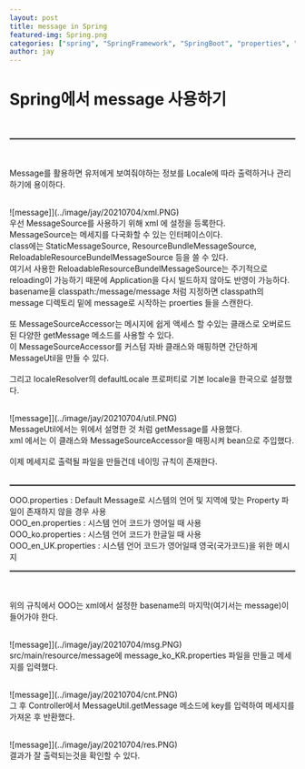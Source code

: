 ```yaml
---
layout: post
title: message in Spring
featured-img: Spring.png
categories: ["spring", "SpringFramework", "SpringBoot", "properties", "message"]
author: jay
---
```


# Spring에서 message 사용하기
<br>
<hr style="border:1px solid gray">
<br>
<br>
Message를 활용하면 유저에게 보여줘야하는 정보를 Locale에 따라 출력하거나 관리하기에 용이하다.
<br>
<br>

![message]](../image/jay/20210704/xml.PNG)
<br>
우선 MessageSource를 사용하기 위해 xml 에 설정을 등록한다.
<br>
MessageSource는 메세지를 다국화할 수 있는 인터페이스이다. 
<br>
class에는 StaticMessageSource, ResourceBundleMessageSource, ReloadableResourceBundelMessageSource 등을 쓸 수 있다.
<br>
여기서 사용한 ReloadableResourceBundelMessageSource는 주기적으로 reloading이 가능하기 때문에 Application을 다시 빌드하지 않아도 반영이 가능하다.
<br>
basename을 classpath:/message/message 처럼 지정하면 classpath의 message 디렉토리 밑에 message로 시작하는 proerties 들을 스캔한다.
<br>
<br>
또 MessageSourceAccessor는 메시지에 쉽게 액세스 할 수있는 클래스로 오버로드 된 다양한 getMessage 메소드를 사용할 수 있다.
<br>
이 MessageSourceAccessor를 커스텀 자바 클래스와 매핑하면 간단하게 MessageUtil을 만들 수 있다.
<br>
<br>
그리고 localeResolver의 defaultLocale 프로퍼티로 기본 locale을 한국으로 설정했다.
<br>
<br>

![message]](../image/jay/20210704/util.PNG)
<br>
MessageUtil에서는 위에서 설명한 것 처럼 getMessage를 사용했다.
<br>
xml 에서는 이 클래스와 MessageSourceAccessor을 매핑시켜 bean으로 주입했다.
<br>
<br>
이제 메세지로 출력될 파일을 만들건데 네이밍 규칙이 존재한다.
<br>
<br>
<hr style="border:1px solid gray">
 OOO.properties : Default Message로 시스템의 언어 및 지역에 맞는 Property 파일이 존재하지 않을 경우 사용
<br>
 OOO_en.properties : 시스템 언어 코드가 영어일 때 사용
<br>
 OOO_ko.properties : 시스템 언어 코드가 한글일 때 사용
<br>
 OOO_en_UK.properties : 시스템 언어 코드가 영어일때 영국(국가코드)을 위한 메시지 
<br>
<hr style="border:1px solid gray">
<br>
<br>
위의 규칙에서 OOO는 xml에서 설정한 basename의 마지막(여기서는 message)이 들어가야 한다.
<br>
<br>

![message]](../image/jay/20210704/msg.PNG)
<br>
src/main/resource/message에 message_ko_KR.properties 파일을 만들고 메세지를 입력했다.
<br>
<br>

![message]](../image/jay/20210704/cnt.PNG)
<br>
그 후 Controller에서 MessageUtil.getMessage 메소드에 key를 입력하여 메세지를 가져온 후 반환했다.
<br>
<br>

![message]](../image/jay/20210704/res.PNG)
<br>
결과가 잘 출력되는것을 확인할 수 있다.
<br>
<br>









